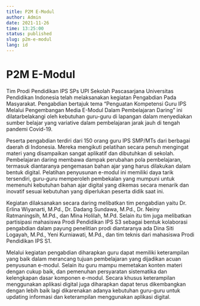 ```yaml
---
title: P2M E-Modul
author: Admin
date: 2021-11-26
time: 13:25:00
status: published
slug: p2m-e-modul
lang: id
---
```


# P2M E-Modul

Tim Prodi Pendidikan IPS SPs UPI Sekolah Pascasarjana Universitas Pendidikan Indonesia telah melaksanakan kegiatan Pengabdian Pada Masyarakat. Pengabdian bertajuk tema “Penguatan Kompetensi Guru IPS Melalui Pengembangan Media E-Modul Dalam Pembelajaran Daring” ini dilatarbelakangi oleh kebutuhan guru-guru di lapangan dalam menyediakan sumber belajar yang variative dalam pembelajaran jarak jauh di tengah pandemi Covid-19.

Peserta pengabdian terdiri dari 150 orang guru IPS SMP/MTs dari berbagai daerah di Indonesia. Mereka mengikuti pelatihan secara penuh mengingat materi yang disampaikan sangat aplikatif dan dibutuhkan di sekolah. Pembelajaran daring membawa dampak perubahan pola pembelajaran, termasuk diantaranya pengemasan bahan ajar yang harus dilakukan dalam bentuk digital. Pelatihan penyusunan e-modul ini memiliki daya tarik tersendiri, guru-guru memperoleh pembekalan yang mumpuni untuk memenuhi kebutuhan bahan ajar digital yang dikemas secara menarik dan inovatif sesuai kebutuhan yang diperlukan peserta didik saat ini.

Kegiatan dilaksanakan secara daring melibatkan tim pengabdian yaitu Dr. Erlina Wiyanarti, M.Pd., Dr. Dadang Sundawa, M.Pd., Dr. Neiny Ratmaningsih, M.Pd., dan Mina Holilah, M.Pd. Selain itu tim juga melibatkan partisipasi mahasiswa Prodi Pendidikan IPS S3 sebagai bentuk kolaborasi pengabdian dalam payung penelitian prodi diantaranya ada Dina Siti Logayah, M.Pd., Yeni Kurniawati, M.Pd., dan tim teknis dari mahasiswa Prodi Pendidikan IPS S1.

Melalui kegiatan pengabdian diharapkan guru dapat memiliki keterampilan yang baik dalam merancang tujuan pembelajaran yang dijadikan acuan penyusunan e-modul. Selain itu guru mampu memetakan konten materi dengan cukup baik, dan pemenuhan persyaratan sistematika dan kelengkapan dasar komponen e-modul. Secara khusus keterampilan menggunakan aplikasi digital juga diharapkan dapat terus dikembangkan dengan lebih baik lagi dikarenakan adanya kebutuhan guru-guru untuk updating informasi dan keterampilan menggunakan aplikasi digital.